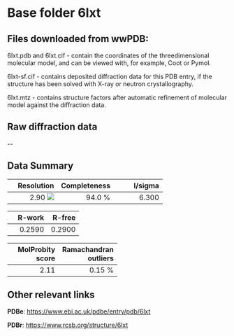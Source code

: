 # Base folder 6lxt

## Files downloaded from wwPDB:

6lxt.pdb and 6lxt.cif - contain the coordinates of the threedimensional molecular model, and can be viewed with, for example, Coot or Pymol.

6lxt-sf.cif - contains deposited diffraction data for this PDB entry, if the structure has been solved with X-ray or neutron crystallography.

6lxt.mtz - contains structure factors after automatic refinement of molecular model against the diffraction data.

## Raw diffraction data

--<br> 

## Data Summary
|   | Resolution | Completeness| I/sigma |
|---|-------------:|----------------:|--------------:|
|   |2.90 <img src="https://latex.codecogs.com/svg.latex?{\mbox{\normalfont\AA}}"/>|94.0  %|<img width=50/>6.300|

|   | **R-work**| **R-free**   
|---|-------------:|----------------:|           
||0.2590|0.2900|

|   |**MolProbity<br>score**| **Ramachandran<br>outliers** 
|---|-------------:|----------------:|
||2.11|0.15 %|

## Other relevant links 
**PDBe**:  https://www.ebi.ac.uk/pdbe/entry/pdb/6lxt
 
**PDBr**: https://www.rcsb.org/structure/6lxt 

